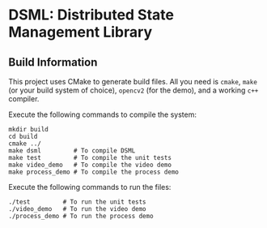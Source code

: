 # DSML: Distributed State Management Library

## Build Information

This project uses CMake to generate build files. All you need is `cmake`, `make` (or your build system of choice), `opencv2` (for the demo), and a working `c++` compiler.

Execute the following commands to compile the system:

```
mkdir build
cd build
cmake ../
make dsml         # To compile DSML
make test         # To compile the unit tests
make video_demo   # To compile the video demo
make process_demo # To compile the process demo
```

Execute the following commands to run the files:

```
./test         # To run the unit tests
./video_demo   # To run the video demo
./process_demo # To run the process demo
```
